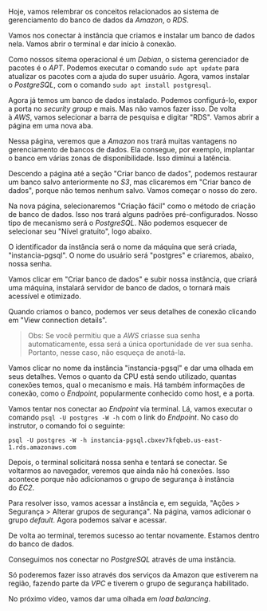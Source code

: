 Hoje, vamos relembrar os conceitos relacionados ao sistema de gerenciamento do banco de dados da _Amazon_, o _RDS_.

Vamos nos conectar à instância que criamos e instalar um banco de dados nela. Vamos abrir o terminal e dar início à conexão.

Como nossos sitema operacional é um _Debian_, o sistema gerenciador de pacotes é o _APT_. Podemos executar o comando `sudo apt update` para atualizar os pacotes com a ajuda do super usuário. Agora, vamos instalar o _PostgreSQL_, com o comando `sudo apt install postgresql`.

Agora já temos um banco de dados instalado. Podemos configurá-lo, expor a porta no _security group_ e mais. Mas não vamos fazer isso. De volta à _AWS_, vamos selecionar a barra de pesquisa e digitar "RDS". Vamos abrir a página em uma nova aba.

Nessa página, veremos que a _Amazon_ nos trará muitas vantagens no gerenciamento de bancos de dados. Ela consegue, por exemplo, implantar o banco em várias zonas de disponibilidade. Isso diminui a latência.

Descendo a página até a seção "Criar banco de dados", podemos restaurar um banco salvo anteriormente no _S3_, mas clicaremos em "Criar banco de dados", porque não temos nenhum salvo. Vamos começar o nosso do zero.

Na nova página, selecionaremos "Criação fácil" como o método de criação de banco de dados. Isso nos trará alguns padrões pré-configurados. Nosso tipo de mecanismo será o _PostgreSQL_. Não podemos esquecer de selecionar seu "Nível gratuito", logo abaixo.

O identificador da instância será o nome da máquina que será criada, "instancia-pgsql". O nome do usuário será "postgres" e criaremos, abaixo, nossa senha.

Vamos clicar em "Criar banco de dados" e subir nossa instância, que criará uma máquina, instalará servidor de banco de dados, o tornará mais acessível e otimizado.

Quando criamos o banco, podemos ver seus detalhes de conexão clicando em "View connection details".

> Obs: Se você permitiu que a _AWS_ criasse sua senha automaticamente, essa será a única oportunidade de ver sua senha. Portanto, nesse caso, não esqueça de anotá-la.

Vamos clicar no nome da instância "instancia-pgsql" e dar uma olhada em seus detalhes. Vemos o quanto da CPU está sendo utilizado, quantas conexões temos, qual o mecanismo e mais. Há também informações de conexão, como o _Endpoint_, popularmente conhecido como host, e a porta.

Vamos tentar nos conectar ao _Endpoint_ via terminal. Lá, vamos executar o comando `psql -U postgres -W -h` com o link do _Endpoint_. No caso do instrutor, o comando foi o seguinte:

```undefined
psql -U postgres -W -h instancia-pgsql.cbxev7kfqbeb.us-east-1.rds.amazonaws.com
```

Depois, o terminal solicitará nossa senha e tentará se conectar. Se voltarmos ao navegador, veremos que ainda não há conexões. Isso acontece porque não adicionamos o grupo de segurança à instância do _EC2_.

Para resolver isso, vamos acessar a instância e, em seguida, "Ações > Segurança > Alterar grupos de segurança". Na página, vamos adicionar o grupo _default_. Agora podemos salvar e acessar.

De volta ao terminal, teremos sucesso ao tentar novamente. Estamos dentro do banco de dados.

Conseguimos nos conectar no _PostgreSQL_ através de uma instância.

Só poderemos fazer isso através dos serviços da Amazon que estiverem na região, fazendo parte da _VPC_ e tiverem o grupo de segurança habilitado.

No próximo vídeo, vamos dar uma olhada em _load balancing_.